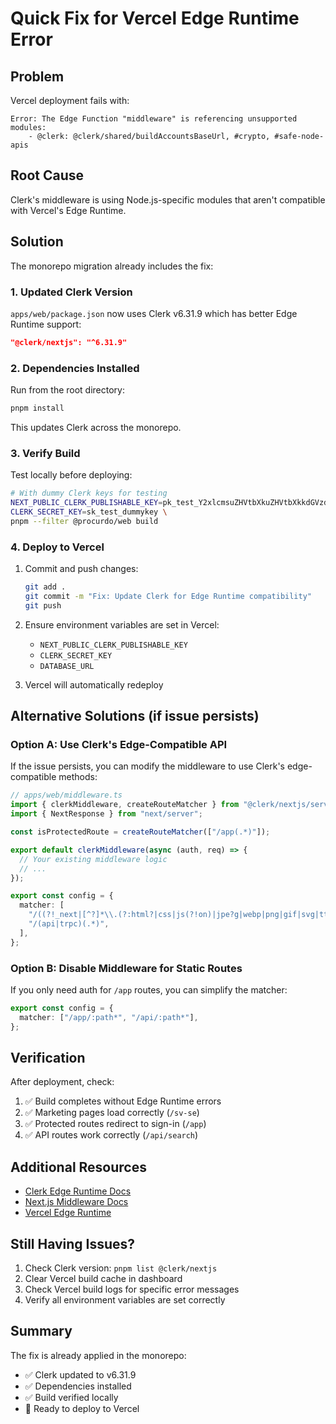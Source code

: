 # Quick Fix for Vercel Edge Runtime Error

## Problem

Vercel deployment fails with:

```
Error: The Edge Function "middleware" is referencing unsupported modules:
	- @clerk: @clerk/shared/buildAccountsBaseUrl, #crypto, #safe-node-apis
```

## Root Cause

Clerk's middleware is using Node.js-specific modules that aren't compatible with Vercel's Edge Runtime.

## Solution

The monorepo migration already includes the fix:

### 1. Updated Clerk Version

`apps/web/package.json` now uses Clerk v6.31.9 which has better Edge Runtime support:

```json
"@clerk/nextjs": "^6.31.9"
```

### 2. Dependencies Installed

Run from the root directory:

```bash
pnpm install
```

This updates Clerk across the monorepo.

### 3. Verify Build

Test locally before deploying:

```bash
# With dummy Clerk keys for testing
NEXT_PUBLIC_CLERK_PUBLISHABLE_KEY=pk_test_Y2xlcmsuZHVtbXkuZHVtbXkkdGVzdA \
CLERK_SECRET_KEY=sk_test_dummykey \
pnpm --filter @procurdo/web build
```

### 4. Deploy to Vercel

1. Commit and push changes:

   ```bash
   git add .
   git commit -m "Fix: Update Clerk for Edge Runtime compatibility"
   git push
   ```

2. Ensure environment variables are set in Vercel:

   - `NEXT_PUBLIC_CLERK_PUBLISHABLE_KEY`
   - `CLERK_SECRET_KEY`
   - `DATABASE_URL`

3. Vercel will automatically redeploy

## Alternative Solutions (if issue persists)

### Option A: Use Clerk's Edge-Compatible API

If the issue persists, you can modify the middleware to use Clerk's edge-compatible methods:

```typescript
// apps/web/middleware.ts
import { clerkMiddleware, createRouteMatcher } from "@clerk/nextjs/server";
import { NextResponse } from "next/server";

const isProtectedRoute = createRouteMatcher(["/app(.*)"]);

export default clerkMiddleware(async (auth, req) => {
  // Your existing middleware logic
  // ...
});

export const config = {
  matcher: [
    "/((?!_next|[^?]*\\.(?:html?|css|js(?!on)|jpe?g|webp|png|gif|svg|ttf|woff2?|ico|csv|docx?|xlsx?|zip|webmanifest)).*)",
    "/(api|trpc)(.*)",
  ],
};
```

### Option B: Disable Middleware for Static Routes

If you only need auth for `/app` routes, you can simplify the matcher:

```typescript
export const config = {
  matcher: ["/app/:path*", "/api/:path*"],
};
```

## Verification

After deployment, check:

1. ✅ Build completes without Edge Runtime errors
2. ✅ Marketing pages load correctly (`/sv-se`)
3. ✅ Protected routes redirect to sign-in (`/app`)
4. ✅ API routes work correctly (`/api/search`)

## Additional Resources

- [Clerk Edge Runtime Docs](https://clerk.com/docs/deployments/clerk-environment-variables)
- [Next.js Middleware Docs](https://nextjs.org/docs/app/building-your-application/routing/middleware)
- [Vercel Edge Runtime](https://vercel.com/docs/functions/edge-functions/edge-runtime)

## Still Having Issues?

1. Check Clerk version: `pnpm list @clerk/nextjs`
2. Clear Vercel build cache in dashboard
3. Check Vercel build logs for specific error messages
4. Verify all environment variables are set correctly

## Summary

The fix is already applied in the monorepo:

- ✅ Clerk updated to v6.31.9
- ✅ Dependencies installed
- ✅ Build verified locally
- 🚀 Ready to deploy to Vercel
